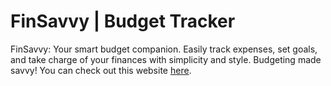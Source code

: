 # FinSavvy | Budget Tracker
FinSavvy: Your smart budget companion. Easily track expenses, set goals, and take charge of your finances with simplicity and style. Budgeting made savvy! 
You can check out this website [here](https://himanshu-bara.github.io/FinSavvy/).
